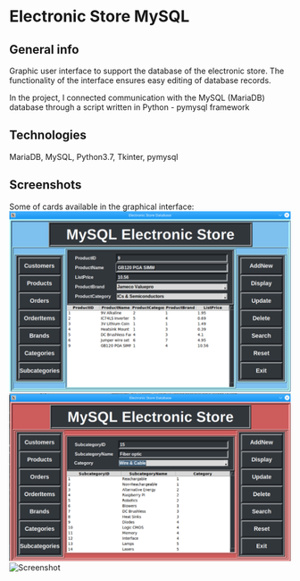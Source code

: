 # Electronic Store MySQL
## General info
Graphic user interface to support the database of the electronic store. The functionality of the interface ensures easy editing of database records.

In the project, I connected communication with the MySQL (MariaDB) database through a script written in Python - pymysql framework

## Technologies
MariaDB, MySQL, Python3.7, Tkinter, pymysql
## Screenshots
Some of cards available in the graphical interface:
![Screenshot](screenshot_eshop_sql.png)
![Screenshot](screenshot_eshop_sql_2.png)
![Screenshot](screenshot_eshop_sql_3.png)
